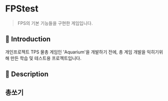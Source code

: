 FPStest
=============
> FPS의 기본 기능들을 구현한 게임입니다.

📝 Introduction
------------
개인프로젝트 TPS 물총 게임인 'Aquarium'을 개발하기 전에, 
총 게임 개발을 익히기위해 만든 학습 및 테스트용 프로젝트입니다.


:gun: Description
------------

## 총쏘기


